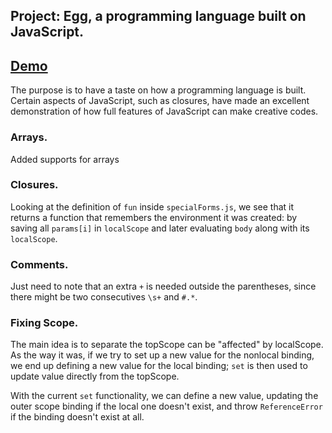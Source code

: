## Project: Egg, a programming language built on JavaScript.
## [Demo](https://htmlpreview.github.io/?https://github.com/SonTrungTo/Full_Stack/blob/master/EloquentJS/ch12/project2/demo.html)
The purpose is to have a taste on how a programming language is
built. Certain aspects of JavaScript, such as closures, have
made an excellent demonstration of how full features of JavaScript
can make creative codes.

### Arrays.
Added supports for arrays

### Closures.
Looking at the definition of `fun` inside `specialForms.js`, we see that it returns
a function that remembers the environment it was created: by saving
all `params[i]` in `localScope` and later evaluating `body` along with its `localScope`.

### Comments.
Just need to note that an extra `+` is needed outside the parentheses, since
there might be two consecutives `\s+` and `#.*`.

### Fixing Scope.
The main idea is to separate the topScope can be "affected"  by localScope.
As the way it was, if we try to set up a new value for the
nonlocal binding, we end up defining a new value for the local
binding; `set` is then used to update value directly from the
topScope.

With the current `set` functionality, we can define a new value,
updating the outer scope binding if the local one doesn't exist,
and throw `ReferenceError` if the binding doesn't exist at all.
